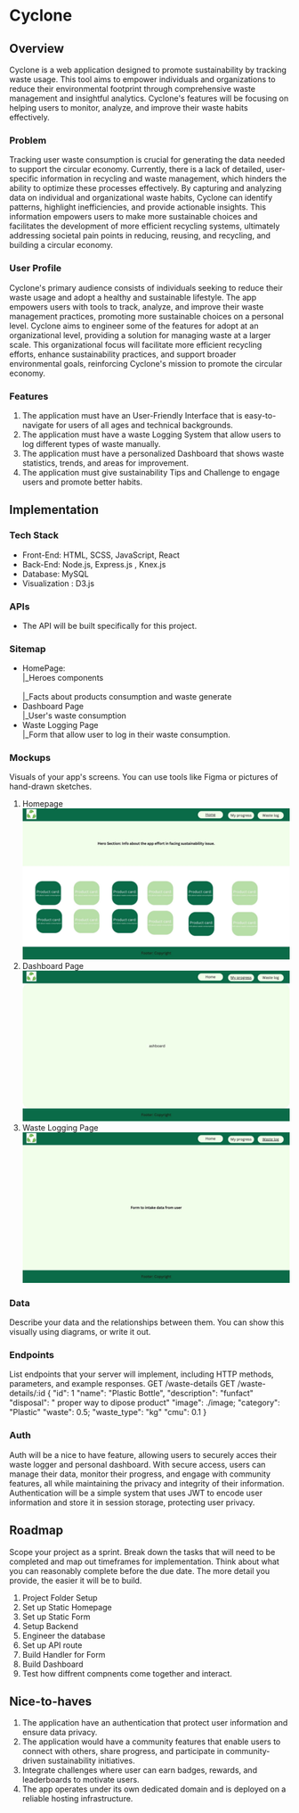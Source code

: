 # Cyclone

## Overview

Cyclone is a web application designed to promote sustainability by tracking waste usage. This tool aims to empower individuals and organizations to reduce their environmental footprint through comprehensive waste management and insightful analytics. Cyclone's features will be focusing on helping users to monitor, analyze, and improve their waste habits effectively.

### Problem

Tracking user waste consumption is crucial for generating the data needed to support the circular economy. Currently, there is a lack of detailed, user-specific information in recycling and waste management, which hinders the ability to optimize these processes effectively. By capturing and analyzing data on individual and organizational waste habits, Cyclone can identify patterns, highlight inefficiencies, and provide actionable insights. This information empowers users to make more sustainable choices and facilitates the development of more efficient recycling systems, ultimately addressing societal pain points in reducing, reusing, and recycling, and building a circular economy.

### User Profile

Cyclone's primary audience consists of individuals seeking to reduce their waste usage and adopt a healthy and sustainable lifestyle. The app empowers users with tools to track, analyze, and improve their waste management practices, promoting more sustainable choices on a personal level. Cyclone aims to engineer some of the features for adopt at an organizational level, providing a solution for managing waste at a larger scale. This organizational focus will facilitate more efficient recycling efforts, enhance sustainability practices, and support broader environmental goals, reinforcing Cyclone's mission to promote the circular economy.

### Features

1. The application must have an User-Friendly Interface that is easy-to-navigate for users of all ages and technical backgrounds.
2. The application must have a waste Logging System that allow users to log different types of waste manually.
3. The application must have a personalized Dashboard that shows waste statistics, trends, and areas for improvement.
4. The application must give sustainability Tips and Challenge to engage users and promote better habits.

## Implementation

### Tech Stack

- Front-End: HTML, SCSS, JavaScript, React
- Back-End: Node.js, Express.js , Knex.js
- Database: MySQL
- Visualization : D3.js
### APIs
- The API will be built specifically for this project.

### Sitemap

- HomePage:
<br>|_Heroes components<br>
<br>|_Facts about products consumption and waste generate<br>
- Dashboard Page
<br>|_User's waste consumption<br>
- Waste Logging Page
<br>|_Form that allow user to log in their waste consumption.<br>

### Mockups

Visuals of your app's screens. You can use tools like Figma or pictures of hand-drawn sketches.
1. Homepage
![image](./src//assets/1.jpg)
2. Dashboard Page
![image](./src//assets/2.jpg)
3. Waste Logging Page
![image](./src//assets/3.jpg)


### Data

Describe your data and the relationships between them. You can show this visually using diagrams, or write it out. 

### Endpoints

List endpoints that your server will implement, including HTTP methods, parameters, and example responses.
GET /waste-details
GET /waste-details/:id
{
    "id": 1 
    "name": "Plastic Bottle",
    "description": "funfact"
    "disposal": " proper way to dipose product"
    "image": ./image;
    "category": "Plastic"
    "waste": 0.5;
    "waste_type": "kg"
    "cmu": 0.1
}


### Auth

Auth will be a nice to have feature, allowing users to securely acces their waste logger and personal dashboard. With secure access, users can manage their data, monitor their progress, and engage with community features, all while maintaining the privacy and integrity of their information. Authentication will be a simple system that uses JWT to encode user information and store it in session storage, protecting user privacy.


## Roadmap

Scope your project as a sprint. Break down the tasks that will need to be completed and map out timeframes for implementation. Think about what you can reasonably complete before the due date. The more detail you provide, the easier it will be to build.
1. Project Folder Setup
2. Set up Static Homepage  
3. Set up Static Form
4. Setup Backend
5. Engineer the database
6. Set up API route
7. Build Handler for Form
8. Build Dashboard
9. Test how diffrent compnents come together and interact.



## Nice-to-haves

1. The application have an authentication that protect user information and ensure data privacy.
2. The application would have a community features that enable users to connect with others, share progress, and participate in community-driven sustainability initiatives.
3. Integrate challenges where user can earn badges, rewards, and leaderboards to motivate users.
4.  The app operates under its own dedicated domain and is deployed on a reliable hosting infrastructure.
